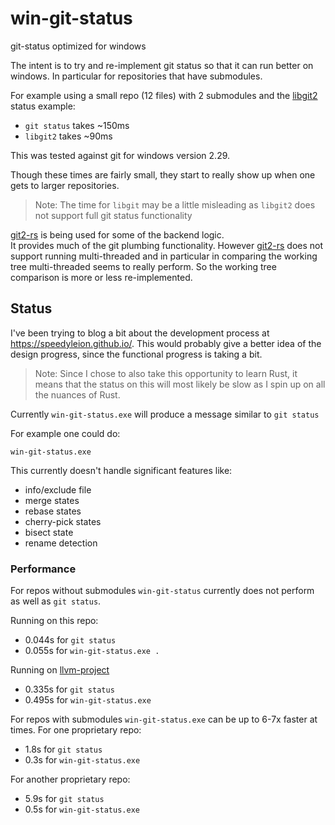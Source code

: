 # win-git-status

git-status optimized for windows

The intent is to try and re-implement git status so that it can run better on windows. In 
particular for repositories that have submodules.

For example using a small repo (12 files) with 2 submodules and the 
[libgit2](https://libgit2.org/libgit2/ex/HEAD/status.html) status example:

- `git status` takes ~150ms
- `libgit2` takes ~90ms 

This was tested against git for windows version 2.29.

Though these times are fairly small, they start to really show up when one gets
to larger repositories.

> Note: The time for `libgit` may be a little misleading as 
> `libgit2` does not support full git status functionality

[git2-rs](https://github.com/rust-lang/git2-rs) is being used for some of the backend logic.  
It provides much of the git plumbing functionality.  However [git2-rs](https://github.com/rust-lang/git2-rs)
does not support running multi-threaded and in particular in comparing the working tree multi-threaded
seems to really perform.  So the working tree comparison is more or less re-implemented.

## Status
I've been trying to blog a bit about the development process at
https://speedyleion.github.io/.  This would probably give a better idea of the design progress, 
since the functional progress is taking a bit.

>Note: Since I chose to also take this opportunity to learn Rust, it means that
> the status on this will most likely be slow as I spin up on all the nuances 
> of Rust.

Currently ``win-git-status.exe`` will produce a message similar to ``git status``

For example one could do:

    win-git-status.exe

This currently doesn't handle significant features like:
 - info/exclude file
 - merge states
 - rebase states
 - cherry-pick states
 - bisect state
 - rename detection
    
### Performance
For repos without submodules ``win-git-status`` currently does not perform as well as 
``git status``.

Running on this repo:
- 0.044s for ``git status``
- 0.055s for ``win-git-status.exe .``

Running on [llvm-project](https://github.com/llvm/llvm-project/commit/0f9f0a4046e11c2b4c130640f343e3b2b5db08c1)
- 0.335s for ``git status``
- 0.495s for ``win-git-status.exe``

For repos with submodules ``win-git-status.exe`` can be up to 6-7x faster at times.
For one proprietary repo:
- 1.8s for ``git status``
- 0.3s for ``win-git-status.exe``

For another proprietary repo:
- 5.9s for ``git status``
- 0.5s for ``win-git-status.exe``


